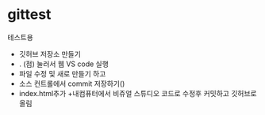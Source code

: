 # gittest
테스트용

+ 깃허브 저장소 만들기
+ . (점) 눌러서 웹 VS code 실행
+ 파일 수정 및 새로 만들기 하고
+ 소스 컨트롤에서  commit 저장하기()
+ index.html추가
+내컴퓨터에서 비쥬얼 스튜디오 코드로 수정후 커밋하고 깃허브로 올림